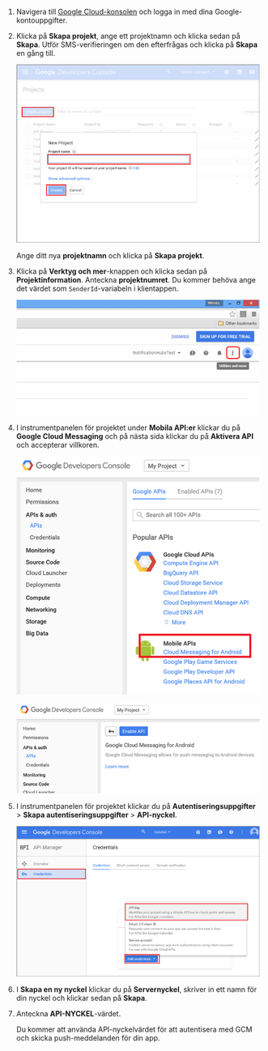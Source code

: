 
1. Navigera till [Google Cloud-konsolen](https://console.developers.google.com/project) och logga in med dina Google-kontouppgifter. 
 
2. Klicka på **Skapa projekt**, ange ett projektnamn och klicka sedan på **Skapa**. Utför SMS-verifieringen om den efterfrågas och klicka på **Skapa** en gång till.

    ![](./media/mobile-services-enable-google-cloud-messaging/mobile-services-google-new-project.png)   

     Ange ditt nya **projektnamn** och klicka på **Skapa projekt**.

3. Klicka på **Verktyg och mer**-knappen och klicka sedan på **Projektinformation**. Anteckna **projektnumret**. Du kommer behöva ange det värdet som `SenderId`-variabeln i klientappen.

    ![](./media/mobile-services-enable-google-cloud-messaging/notification-hubs-utilities-and-more.png)


4. I instrumentpanelen för projektet under **Mobila API:er** klickar du på **Google Cloud Messaging** och på nästa sida klickar du på **Aktivera API** och accepterar villkoren. 

    ![Aktivera GCM](./media/mobile-services-enable-google-cloud-messaging/enable-GCM.png)

    ![Aktivera GCM](./media/mobile-services-enable-google-cloud-messaging/enable-gcm-2.png) 

5. I instrumentpanelen för projektet klickar du på **Autentiseringsuppgifter** > **Skapa autentiseringsuppgifter** > **API-nyckel**. 

    ![](./media/mobile-services-enable-google-cloud-messaging/mobile-services-google-create-server-key.png)

6. I **Skapa en ny nyckel** klickar du på **Servernyckel**, skriver in ett namn för din nyckel och klickar sedan på **Skapa**.

7. Anteckna **API-NYCKEL**-värdet.

    Du kommer att använda API-nyckelvärdet för att autentisera med GCM och skicka push-meddelanden för din app.




<!--HONumber=sep16_HO1-->


